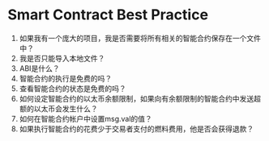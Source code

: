 # Smart Contract Best Practice

1. 如果我有一个庞大的项目，我是否需要将所有相关的智能合约保存在一个文件中？
2. 我是否只能导入本地文件？
3. ABI是什么？
4. 智能合约的执行是免费的吗？
5. 查看智能合约的状态是免费的吗？
6. 如何设定智能合约的以太币余额限制，如果向有余额限制的智能合约中发送超额的以太币会发生什么？
7. 如何在智能合约帐户中设置msg.val的值？
8. 如果执行智能合约的花费少于交易者支付的燃料费用，他是否会获得退款？